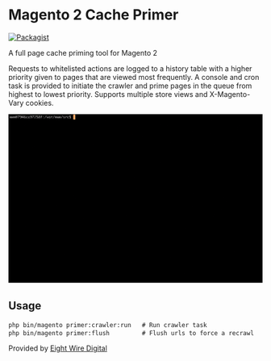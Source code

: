# Magento 2 Cache Primer

[![Packagist](https://img.shields.io/packagist/v/eightwire/magento2-module-primer.svg)](https://packagist.org/packages/eightwire/magento2-module-primer) 
<!-- [![Packagist](https://img.shields.io/packagist/dt/eightwire/magento2-module-primer.svg)](https://packagist.org/packages/eightwire/magento2-module-primer) -->
<!-- [![Packagist](https://img.shields.io/packagist/l/eightwire/magento2-module-primer.svg)](https://packagist.org/packages/eightwire/magento2-module-primer) -->


A full page cache priming tool for Magento 2

Requests to whitelisted actions are logged to a history table with a higher priority given to pages that are viewed most frequently. 
A console and cron task is provided to initiate the crawler and prime pages in the queue from highest to lowest priority. 
Supports multiple store views and X-Magento-Vary cookies.


![Recordit GIF](./example.gif)


## Usage

```
php bin/magento primer:crawler:run   # Run crawler task
php bin/magento primer:flush         # Flush urls to force a recrawl
```

Provided by [Eight Wire Digital](https://www.8wiredigital.co.nz/)
